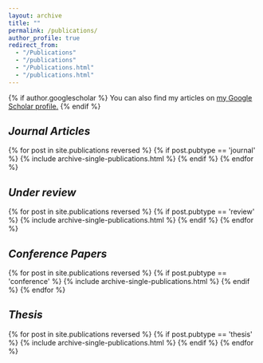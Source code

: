 ```yaml
---
layout: archive
title: ""
permalink: /publications/
author_profile: true
redirect_from: 
  - "/Publications"
  - "/publications"
  - "/Publications.html"
  - "/publications.html"
---
```


{% if author.googlescholar %}
  You can also find my articles on <u><a href="{{author.googlescholar}}">my Google Scholar profile</a>.</u>
{% endif %}

<h2><i>Journal Articles</i></h2>
{% for post in site.publications reversed %}
  {% if post.pubtype == 'journal' %}
      {% include archive-single-publications.html %}
  {% endif %}
{% endfor %}

<h2><i>Under review</i></h2>
{% for post in site.publications reversed %}
  {% if post.pubtype == 'review' %}
      {% include archive-single-publications.html %}
  {% endif %}
{% endfor %}

<h2><i>Conference Papers</i></h2>
{% for post in site.publications reversed %}
  {% if post.pubtype == 'conference' %}
      {% include archive-single-publications.html %}
  {% endif %}
{% endfor %}

<h2><i>Thesis</i></h2>
{% for post in site.publications reversed %}
  {% if post.pubtype == 'thesis' %}
      {% include archive-single-publications.html %}
  {% endif %}
{% endfor %}

